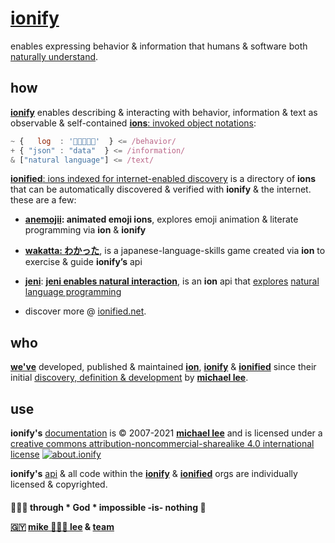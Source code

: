 # [ionify](https://ionify.net/)

enables expressing behavior & information that humans & software both
[naturally understand](VISION.md#vision).

## how

[**ionify**](https://api.ionify.net/)
enables describing & interacting with behavior, information & text as
observable & self-contained [**ions**: invoked object notations](./ions/ion.md#ion):

```javascript
~ {   log  : '👋🏾👨🏾‍💻'  } <= /behavior/
+ { "json" : "data"  } <= /information/
& ["natural language"] <= /text/
```

[**ionified**: ions indexed for internet-enabled discovery](https://ionified.net/)
is a directory of **ions** that can be automatically discovered & verified with
**ionify** & the internet. these are a few:

+ **[anemojii](https://ionified.github.io/anemojii-ions.iskitz.net/): animated emoji ions**,
  explores emoji animation & literate programming via **ion** & **ionify**

+ **[wakatta: わかった](https://ionified.github.io/wakatta-ions.iskitz.net/)**,
  is a japanese-language-skills game created via **ion** to
  exercise & guide **ionify’s** api

+ [**jeni**](https://github.com/ionified/jeni-ions.iskitz.net/blob/public/jeni.play.js):
  [**jeni enables natural interaction**](https://github.com/ionified/jeni-ions.iskitz.net),
  is an **ion** api that [explores](https://jeni.glitch.me/)
  [natural language programming](https://en.wikipedia.org/wiki/Natural_language_programming)

+ discover more @ [ionified.net](https://ionified.net/).

## who

[**we've**](https://github.com/orgs/ionify/people)
developed, published & maintained
[**ion**](./ions/ion.md#ion), [**ionify**](https://api.ionify.net)
& [**ionified**](https://ionified.net/)
since their initial
[discovery, definition & development](origin.md#ions-tale)
by
[**michael lee**](https://github.com/iskitz).

## use

**ionify's** [documentation](https://github.com/ionify/about) is &copy; 2007-2021
[**michael lee**](https://github.com/iskitz/) and is licensed under a
[creative commons attribution-noncommercial-sharealike 4.0 international license](http://creativecommons.org/licenses/by-nc-sa/4.0/) [![about.ionify](https://i.creativecommons.org/l/by-nc-sa/4.0/80x15.png "Creative Commons License")](http://creativecommons.org/licenses/by-nc-sa/4.0/)

**ionify's** [api](https://github.com/ionify/ionify)
& all code within the
[**ionify**](https://github.com/ionify/)
&
[**ionified**](https://github.com/ionified/)
orgs are individually licensed & copyrighted.

####

**🙇🏾‍♂️ through * God * impossible -is- nothing 🤎**

**[🇬🇾](https://en.wikipedia.org/wiki/Guyana) [mike 👨🏾‍💻 lee](https://github.com/iskitz) & [team](https://github.com/orgs/ionify/people)**


